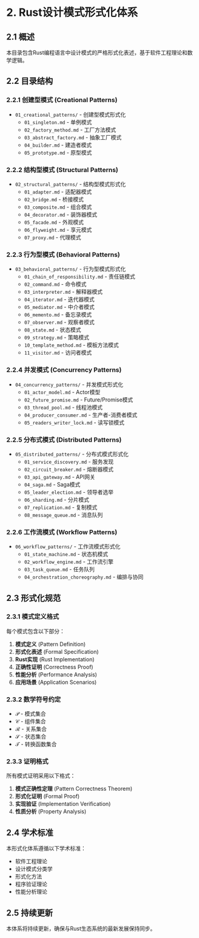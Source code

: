 # 2. Rust设计模式形式化体系

## 2.1 概述

本目录包含Rust编程语言中设计模式的严格形式化表述，基于软件工程理论和数学逻辑。

## 2.2 目录结构

### 2.2.1 创建型模式 (Creational Patterns)

- `01_creational_patterns/` - 创建型模式形式化
  - `01_singleton.md` - 单例模式
  - `02_factory_method.md` - 工厂方法模式
  - `03_abstract_factory.md` - 抽象工厂模式
  - `04_builder.md` - 建造者模式
  - `05_prototype.md` - 原型模式

### 2.2.2 结构型模式 (Structural Patterns)

- `02_structural_patterns/` - 结构型模式形式化
  - `01_adapter.md` - 适配器模式
  - `02_bridge.md` - 桥接模式
  - `03_composite.md` - 组合模式
  - `04_decorator.md` - 装饰器模式
  - `05_facade.md` - 外观模式
  - `06_flyweight.md` - 享元模式
  - `07_proxy.md` - 代理模式

### 2.2.3 行为型模式 (Behavioral Patterns)

- `03_behavioral_patterns/` - 行为型模式形式化
  - `01_chain_of_responsibility.md` - 责任链模式
  - `02_command.md` - 命令模式
  - `03_interpreter.md` - 解释器模式
  - `04_iterator.md` - 迭代器模式
  - `05_mediator.md` - 中介者模式
  - `06_memento.md` - 备忘录模式
  - `07_observer.md` - 观察者模式
  - `08_state.md` - 状态模式
  - `09_strategy.md` - 策略模式
  - `10_template_method.md` - 模板方法模式
  - `11_visitor.md` - 访问者模式

### 2.2.4 并发模式 (Concurrency Patterns)

- `04_concurrency_patterns/` - 并发模式形式化
  - `01_actor_model.md` - Actor模型
  - `02_future_promise.md` - Future/Promise模式
  - `03_thread_pool.md` - 线程池模式
  - `04_producer_consumer.md` - 生产者-消费者模式
  - `05_readers_writer_lock.md` - 读写锁模式

### 2.2.5 分布式模式 (Distributed Patterns)

- `05_distributed_patterns/` - 分布式模式形式化
  - `01_service_discovery.md` - 服务发现
  - `02_circuit_breaker.md` - 熔断器模式
  - `03_api_gateway.md` - API网关
  - `04_saga.md` - Saga模式
  - `05_leader_election.md` - 领导者选举
  - `06_sharding.md` - 分片模式
  - `07_replication.md` - 复制模式
  - `08_message_queue.md` - 消息队列

### 2.2.6 工作流模式 (Workflow Patterns)

- `06_workflow_patterns/` - 工作流模式形式化
  - `01_state_machine.md` - 状态机模式
  - `02_workflow_engine.md` - 工作流引擎
  - `03_task_queue.md` - 任务队列
  - `04_orchestration_choreography.md` - 编排与协同

## 2.3 形式化规范

### 2.3.1 模式定义格式

每个模式包含以下部分：

1. **模式定义** (Pattern Definition)
2. **形式化表述** (Formal Specification)
3. **Rust实现** (Rust Implementation)
4. **正确性证明** (Correctness Proof)
5. **性能分析** (Performance Analysis)
6. **应用场景** (Application Scenarios)

### 2.3.2 数学符号约定

- $\mathcal{P}$ - 模式集合
- $\mathcal{C}$ - 组件集合
- $\mathcal{R}$ - 关系集合
- $\mathcal{S}$ - 状态集合
- $\mathcal{T}$ - 转换函数集合

### 2.3.3 证明格式

所有模式证明采用以下格式：

1. **模式正确性定理** (Pattern Correctness Theorem)
2. **形式化证明** (Formal Proof)
3. **实现验证** (Implementation Verification)
4. **性质分析** (Property Analysis)

## 2.4 学术标准

本形式化体系遵循以下学术标准：

- 软件工程理论
- 设计模式分类学
- 形式化方法
- 程序验证理论
- 性能分析理论

## 2.5 持续更新

本体系将持续更新，确保与Rust生态系统的最新发展保持同步。
